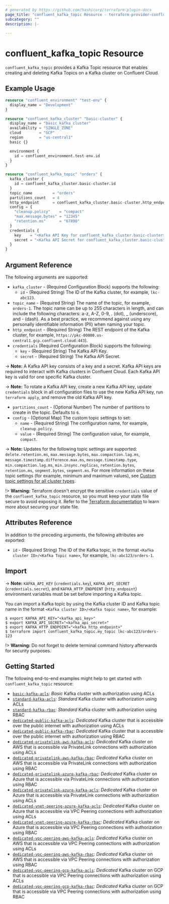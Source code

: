 ```yaml
---
# generated by https://github.com/hashicorp/terraform-plugin-docs
page_title: "confluent_kafka_topic Resource - terraform-provider-confluent"
subcategory: ""
description: |-
  
---
```


# confluent_kafka_topic Resource

`confluent_kafka_topic` provides a Kafka Topic resource that enables creating and deleting Kafka Topics on a Kafka cluster on Confluent Cloud.

## Example Usage

```terraform
resource "confluent_environment" "test-env" {
  display_name = "Development"
}

resource "confluent_kafka_cluster" "basic-cluster" {
  display_name = "basic_kafka_cluster"
  availability = "SINGLE_ZONE"
  cloud        = "GCP"
  region       = "us-central1"
  basic {}

  environment {
    id = confluent_environment.test-env.id
  }
}

resource "confluent_kafka_topic" "orders" {
  kafka_cluster {
    id = confluent_kafka_cluster.basic-cluster.id
  }
  topic_name         = "orders"
  partitions_count   = 4
  http_endpoint      = confluent_kafka_cluster.basic-cluster.http_endpoint
  config = {
    "cleanup.policy"    = "compact"
    "max.message.bytes" = "12345"
    "retention.ms"      = "67890"
  }
  credentials {
    key    = "<Kafka API Key for confluent_kafka_cluster.basic-cluster>"
    secret = "<Kafka API Secret for confluent_kafka_cluster.basic-cluster>"
  }
}
```

<!-- schema generated by tfplugindocs -->
## Argument Reference

The following arguments are supported:

- `kafka_cluster` - (Required Configuration Block) supports the following:
    - `id` - (Required String) The ID of the Kafka cluster, for example, `lkc-abc123`.
- `topic_name` - (Required String) The name of the topic, for example, `orders-1`. The topic name can be up to 255 characters in length, and can include the following characters: a-z, A-Z, 0-9, . (dot), _ (underscore), and - (dash). As a best practice, we recommend against using any personally identifiable information (PII) when naming your topic.
- `http_endpoint` - (Required String) The REST endpoint of the Kafka cluster, for example, `https://pkc-00000.us-central1.gcp.confluent.cloud:443`).
- `credentials` (Required Configuration Block) supports the following:
    - `key` - (Required String) The Kafka API Key.
    - `secret` - (Required String) The Kafka API Secret.

-> **Note:** A Kafka API key consists of a key and a secret. Kafka API keys are required to interact with Kafka clusters in Confluent Cloud. Each Kafka API key is valid for one specific Kafka cluster.

-> **Note:** To rotate a Kafka API key, create a new Kafka API key, update `credentials` block in all configuration files to use the new Kafka API key, run `terraform apply`, and remove the old Kafka API key.

- `partitions_count` - (Optional Number) The number of partitions to create in the topic. Defaults to `6`.
- `config` - (Optional Map) The custom topic settings to set:
    - `name` - (Required String) The configuration name, for example, `cleanup.policy`.
    - `value` - (Required String) The configuration value, for example, `compact`.

-> **Note:** Updates for the following topic settings are supported: `delete.retention.ms`,
             `max.message.bytes`, `max.compaction.lag.ms`, `message.timestamp.difference.max.ms`, `message.timestamp.type`,
             `min.compaction.lag.ms`, `min.insync.replicas`, `retention.bytes`, `retention.ms`, `segment.bytes`, `segment.ms`.
             For more information on these topic settings (for example, minimum and maximum values), see [Custom topic settings for all cluster types](https://docs.confluent.io/cloud/current/clusters/broker-config.html#custom-topic-settings-for-all-cluster-types).

!> **Warning:** Terraform doesn't encrypt the sensitive `credentials` value of the `confluent_kafka_topic` resource, so you must keep your state file secure to avoid exposing it. Refer to the [Terraform documentation](https://www.terraform.io/docs/language/state/sensitive-data.html) to learn more about securing your state file.

## Attributes Reference

In addition to the preceding arguments, the following attributes are exported:

- `id` - (Required String) The ID of the Kafka topic, in the format `<Kafka cluster ID>/<Kafka Topic name>`, for example, `lkc-abc123/orders-1`.

## Import

-> **Note:** `KAFKA_API_KEY` (`credentials.key`), `KAFKA_API_SECRET` (`credentials.secret`), and `KAFKA_HTTP_ENDPOINT` (`http_endpoint`) environment variables must be set before importing a Kafka topic.

You can import a Kafka topic by using the Kafka cluster ID and Kafka topic name in the format `<Kafka cluster ID>/<Kafka topic name>`, for example:

```shell
$ export KAFKA_API_KEY="<kafka_api_key>"
$ export KAFKA_API_SECRET="<kafka_api_secret>"
$ export KAFKA_HTTP_ENDPOINT="<kafka_http_endpoint>"
$ terraform import confluent_kafka_topic.my_topic lkc-abc123/orders-123
```

!> **Warning:** Do not forget to delete terminal command history afterwards for security purposes.

## Getting Started
The following end-to-end examples might help to get started with `confluent_kafka_topic` resource:
  * [`basic-kafka-acls`](https://github.com/confluentinc/terraform-provider-confluent/tree/master/examples/configurations/basic-kafka-acls): _Basic_ Kafka cluster with authorization using ACLs
  * [`standard-kafka-acls`](https://github.com/confluentinc/terraform-provider-confluent/tree/master/examples/configurations/standard-kafka-acls): _Standard_ Kafka cluster with authorization using ACLs
  * [`standard-kafka-rbac`](https://github.com/confluentinc/terraform-provider-confluent/tree/master/examples/configurations/standard-kafka-rbac): _Standard_ Kafka cluster with authorization using RBAC
  * [`dedicated-public-kafka-acls`](https://github.com/confluentinc/terraform-provider-confluent/tree/master/examples/configurations/dedicated-public-kafka-acls): _Dedicated_ Kafka cluster that is accessible over the public internet with authorization using ACLs
  * [`dedicated-public-kafka-rbac`](https://github.com/confluentinc/terraform-provider-confluent/tree/master/examples/configurations/dedicated-public-kafka-rbac): _Dedicated_ Kafka cluster that is accessible over the public internet with authorization using RBAC
  * [`dedicated-privatelink-aws-kafka-acls`](https://github.com/confluentinc/terraform-provider-confluent/tree/master/examples/configurations/dedicated-privatelink-aws-kafka-acls): _Dedicated_ Kafka cluster on AWS that is accessible via PrivateLink connections with authorization using ACLs
  * [`dedicated-privatelink-aws-kafka-rbac`](https://github.com/confluentinc/terraform-provider-confluent/tree/master/examples/configurations/dedicated-privatelink-aws-kafka-rbac): _Dedicated_ Kafka cluster on AWS that is accessible via PrivateLink connections with authorization using RBAC
  * [`dedicated-privatelink-azure-kafka-rbac`](https://github.com/confluentinc/terraform-provider-confluent/tree/master/examples/configurations/dedicated-privatelink-azure-kafka-rbac): _Dedicated_ Kafka cluster on Azure that is accessible via PrivateLink connections with authorization using RBAC
  * [`dedicated-privatelink-azure-kafka-acls`](https://github.com/confluentinc/terraform-provider-confluent/tree/master/examples/configurations/dedicated-privatelink-azure-kafka-acls): _Dedicated_ Kafka cluster on Azure that is accessible via PrivateLink connections with authorization using ACLs
  * [`dedicated-vnet-peering-azure-kafka-acls`](https://github.com/confluentinc/terraform-provider-confluent/tree/master/examples/configurations/dedicated-vnet-peering-azure-kafka-acls): _Dedicated_ Kafka cluster on Azure that is accessible via VPC Peering connections with authorization using ACLs
  * [`dedicated-vnet-peering-azure-kafka-rbac`](https://github.com/confluentinc/terraform-provider-confluent/tree/master/examples/configurations/dedicated-vnet-peering-azure-kafka-rbac): _Dedicated_ Kafka cluster on Azure that is accessible via VPC Peering connections with authorization using RBAC
  * [`dedicated-vpc-peering-aws-kafka-acls`](https://github.com/confluentinc/terraform-provider-confluent/tree/master/examples/configurations/dedicated-vpc-peering-aws-kafka-acls): _Dedicated_ Kafka cluster on AWS that is accessible via VPC Peering connections with authorization using ACLs
  * [`dedicated-vpc-peering-aws-kafka-rbac`](https://github.com/confluentinc/terraform-provider-confluent/tree/master/examples/configurations/dedicated-vpc-peering-aws-kafka-rbac): _Dedicated_ Kafka cluster on AWS that is accessible via VPC Peering connections with authorization using RBAC
  * [`dedicated-vpc-peering-gcp-kafka-acls`](https://github.com/confluentinc/terraform-provider-confluent/tree/master/examples/configurations/dedicated-vpc-peering-gcp-kafka-acls): _Dedicated_ Kafka cluster on GCP that is accessible via VPC Peering connections with authorization using ACLs
  * [`dedicated-vpc-peering-gcp-kafka-rbac`](https://github.com/confluentinc/terraform-provider-confluent/tree/master/examples/configurations/dedicated-vpc-peering-gcp-kafka-rbac): _Dedicated_ Kafka cluster on GCP that is accessible via VPC Peering connections with authorization using RBAC
